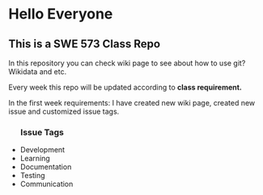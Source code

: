 <h1>Hello Everyone</h1>
<h2>This is a SWE 573 Class Repo</h2>
<p>In this repository you can check wiki page to see about how to use git? Wikidata and etc.</p>
<p>Every week this repo will be updated according to <b>class requirement.</b></p>
<p>In the first week requirements: I have created new wiki page, created new issue and customized issue tags.</p>
<ul>
<h3>Issue Tags</h3>
<li>Development</li>
<li>Learning</li>
<li>Documentation</li>
<li>Testing</li>
<li>Communication</li>
</ul>